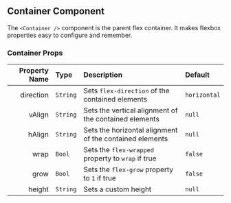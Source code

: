 ## Container Component

The `<Container />` component is the parent flex container. It makes flexbox properties easy to configure and remember.

### Container Props

| Property Name | Type     | Description                                             | Default      |
|--------------:|:---------|:--------------------------------------------------------|:-------------|
|     direction | `String` | Sets `flex-direction` of the contained elements         | `horizontal` |
|        vAlign | `String` | Sets the vertical alignment of the contained elements   | `null`       |
|        hAlign | `String` | Sets the horizontal alignment of the contained elements | `null`       |
|          wrap | `Bool`   | Sets the `flex-wrapped` property to `wrap` if true      | `false`      |
|          grow | `Bool`   | Sets the `flex-grow` property to `1` if true            | `false`      |
|        height | `String` | Sets a custom height                                    | `null`       |
